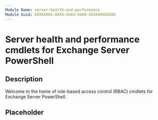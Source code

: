 ```yaml
---
Module Name: server-health-and-performance
Module Guid: XXXXXXXX-XXXX-XXXX-XXXX-XXXXXXXXXXXX
---
```


# Server health and performance cmdlets for Exchange Server PowerShell

## Description

Welcome to the home of role-based access control (RBAC) cmdlets for Exchange Server PowerShell.

## Placeholder